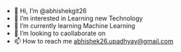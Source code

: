 - 👋 Hi, I’m @abhishekgit26
- 👀 I’m interested in Learning new Technology
- 🌱 I’m currently learning Machine Learning
- 💞️ I’m looking to caollaborate on 
- 📫 How to reach me abhishek26.upadhyay@gmail.com

<!---
abhishekgit26/abhishekgit26 is a ✨ special ✨ repository because its `README.md` (this file) appears on your GitHub profile.
You can click the Preview link to take a look at your changes.
--->

